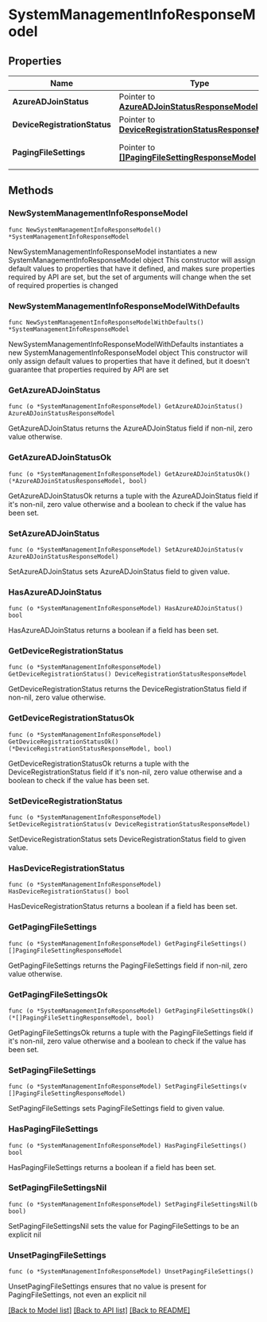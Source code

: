 # SystemManagementInfoResponseModel

## Properties

Name | Type | Description | Notes
------------ | ------------- | ------------- | -------------
**AzureADJoinStatus** | Pointer to [**AzureADJoinStatusResponseModel**](AzureADJoinStatusResponseModel.md) |  | [optional] 
**DeviceRegistrationStatus** | Pointer to [**DeviceRegistrationStatusResponseModel**](DeviceRegistrationStatusResponseModel.md) |  | [optional] 
**PagingFileSettings** | Pointer to [**[]PagingFileSettingResponseModel**](PagingFileSettingResponseModel.md) | System paging file settings. | [optional] 

## Methods

### NewSystemManagementInfoResponseModel

`func NewSystemManagementInfoResponseModel() *SystemManagementInfoResponseModel`

NewSystemManagementInfoResponseModel instantiates a new SystemManagementInfoResponseModel object
This constructor will assign default values to properties that have it defined,
and makes sure properties required by API are set, but the set of arguments
will change when the set of required properties is changed

### NewSystemManagementInfoResponseModelWithDefaults

`func NewSystemManagementInfoResponseModelWithDefaults() *SystemManagementInfoResponseModel`

NewSystemManagementInfoResponseModelWithDefaults instantiates a new SystemManagementInfoResponseModel object
This constructor will only assign default values to properties that have it defined,
but it doesn't guarantee that properties required by API are set

### GetAzureADJoinStatus

`func (o *SystemManagementInfoResponseModel) GetAzureADJoinStatus() AzureADJoinStatusResponseModel`

GetAzureADJoinStatus returns the AzureADJoinStatus field if non-nil, zero value otherwise.

### GetAzureADJoinStatusOk

`func (o *SystemManagementInfoResponseModel) GetAzureADJoinStatusOk() (*AzureADJoinStatusResponseModel, bool)`

GetAzureADJoinStatusOk returns a tuple with the AzureADJoinStatus field if it's non-nil, zero value otherwise
and a boolean to check if the value has been set.

### SetAzureADJoinStatus

`func (o *SystemManagementInfoResponseModel) SetAzureADJoinStatus(v AzureADJoinStatusResponseModel)`

SetAzureADJoinStatus sets AzureADJoinStatus field to given value.

### HasAzureADJoinStatus

`func (o *SystemManagementInfoResponseModel) HasAzureADJoinStatus() bool`

HasAzureADJoinStatus returns a boolean if a field has been set.

### GetDeviceRegistrationStatus

`func (o *SystemManagementInfoResponseModel) GetDeviceRegistrationStatus() DeviceRegistrationStatusResponseModel`

GetDeviceRegistrationStatus returns the DeviceRegistrationStatus field if non-nil, zero value otherwise.

### GetDeviceRegistrationStatusOk

`func (o *SystemManagementInfoResponseModel) GetDeviceRegistrationStatusOk() (*DeviceRegistrationStatusResponseModel, bool)`

GetDeviceRegistrationStatusOk returns a tuple with the DeviceRegistrationStatus field if it's non-nil, zero value otherwise
and a boolean to check if the value has been set.

### SetDeviceRegistrationStatus

`func (o *SystemManagementInfoResponseModel) SetDeviceRegistrationStatus(v DeviceRegistrationStatusResponseModel)`

SetDeviceRegistrationStatus sets DeviceRegistrationStatus field to given value.

### HasDeviceRegistrationStatus

`func (o *SystemManagementInfoResponseModel) HasDeviceRegistrationStatus() bool`

HasDeviceRegistrationStatus returns a boolean if a field has been set.

### GetPagingFileSettings

`func (o *SystemManagementInfoResponseModel) GetPagingFileSettings() []PagingFileSettingResponseModel`

GetPagingFileSettings returns the PagingFileSettings field if non-nil, zero value otherwise.

### GetPagingFileSettingsOk

`func (o *SystemManagementInfoResponseModel) GetPagingFileSettingsOk() (*[]PagingFileSettingResponseModel, bool)`

GetPagingFileSettingsOk returns a tuple with the PagingFileSettings field if it's non-nil, zero value otherwise
and a boolean to check if the value has been set.

### SetPagingFileSettings

`func (o *SystemManagementInfoResponseModel) SetPagingFileSettings(v []PagingFileSettingResponseModel)`

SetPagingFileSettings sets PagingFileSettings field to given value.

### HasPagingFileSettings

`func (o *SystemManagementInfoResponseModel) HasPagingFileSettings() bool`

HasPagingFileSettings returns a boolean if a field has been set.

### SetPagingFileSettingsNil

`func (o *SystemManagementInfoResponseModel) SetPagingFileSettingsNil(b bool)`

 SetPagingFileSettingsNil sets the value for PagingFileSettings to be an explicit nil

### UnsetPagingFileSettings
`func (o *SystemManagementInfoResponseModel) UnsetPagingFileSettings()`

UnsetPagingFileSettings ensures that no value is present for PagingFileSettings, not even an explicit nil

[[Back to Model list]](../README.md#documentation-for-models) [[Back to API list]](../README.md#documentation-for-api-endpoints) [[Back to README]](../README.md)


